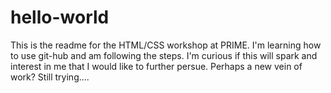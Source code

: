 # hello-world
This is the readme for the HTML/CSS workshop at PRIME.
I'm learning how to use git-hub and am following the steps. 
I'm curious if this will spark and interest in me that I would like to further persue. Perhaps a new vein of work?
Still trying....
